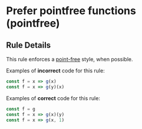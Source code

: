 # Prefer pointfree functions (pointfree)

## Rule Details

This rule enforces a [point-free](https://en.wikipedia.org/wiki/Tacit_programming) style, when possible.

Examples of **incorrect** code for this rule:

```js
const f = x => g(x)
const f = x => g(y)(x)
```

Examples of **correct** code for this rule:

```js
const f = g
const f = x => g(x)(y)
const f = x => g(x, 1)
```
